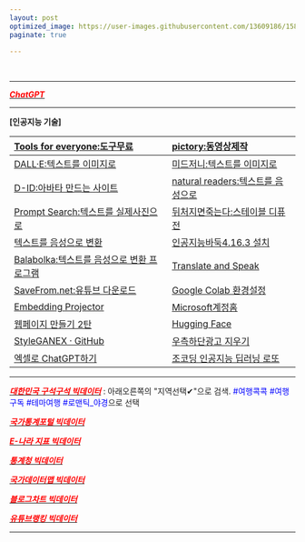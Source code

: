```yaml
---
layout: post
optimized_image: https://user-images.githubusercontent.com/13609186/158834851-5c5d7736-001b-448d-8bb6-eb99f2f16233.jpg
paginate: true

---
```


<br>

---

[<span style="color:red">***ChatGPT***</span>](https://chat.openai.com/chat)<br>

---

**[인공지능 기술]** 

| [Tools for everyone:도구무료](https://ai.google/tools/) | [pictory:동영상제작](https://app.pictory.ai/textinput) |
| :--- | :--- |
| [DALL·E:텍스트를 이미지로](https://labs.openai.com/) | [미드저니:텍스트를 이미지로](https://discord.com/channels/662267976984297473/@home) |
| [D-ID:아바타 만드는 사이트](https://studio.d-id.com/?video=tlk_fa1ueJObWfSiYe4RT57u2) | [natural readers:텍스트를 음성으로](https://www.naturalreaders.com/online/) |
| [Prompt Search:텍스트를 실제사진으로](https://www.ptsearch.info/home/) | [뒤처지면죽는다:스테이블 디퓨전](https://www.youtube.com/@backdie) |
| [텍스트를 음성으로 변환](https://text-to-speech.imtranslator.net/speech.asp) | [인공지능바둑4.16.3 설치](https://www.youtube.com/watch?app=desktop&v=RgKI_LxXH6k) |
| [Balabolka:텍스트를 음성으로 변환 프로그램](http://www.cross-plus-a.com/kr/balabolka.htm) | [Translate and Speak](https://imtranslator.net/translate-and-speak/) |
| [SaveFrom.net:유튜브 다운로드](https://us.savefrom.net/) | [Google Colab 환경설정](https://theorydb.github.io/dev/2019/08/23/dev-ml-colab/) |
| [Embedding Projector](https://projector.tensorflow.org/) | [Microsoft계정홈](https://account.microsoft.com/account/Account?ru=https%3A%2F%2Faccount.microsoft.com%2F&destrt=home.landing) |
| [웹페이지 만들기 2탄](https://mrchypark.github.io/post/r%EB%A1%9C%EB%82%98%EB%A7%8C%EC%9D%98-%EC%9B%B9%ED%8E%98%EC%9D%B4%EC%A7%80-%EB%A7%8C%EB%93%A4%EA%B8%B0-2%ED%83%84-github-pages/) | [Hugging Face](https://huggingface.co/spaces/PKUWilliamYang/StyleGANEX) |
| [StyleGANEX · GitHub](https://github.com/williamyang1991/StyleGANEX/actions) | [우측하단광고 지우기](https://it.donga.com/30173/) |
| [엑셀로 ChatGPT하기](https://drive.google.com/file/d/1EBqu1F7zMbLC121afBWaI2tEIZw07Lcg/view?usp=share_link) | [조코딩 인공지능 딥러닝 로또](https://animalface.site/lotto.html) |

---

[<span style="color:red">***대한민국 구석구석 빅데이터***</span>](https://korean.visitkorea.or.kr/main/main.do#home) : 아래오른쪽의 "지역선택✔"으로 검색. <span style="color:blue">#여행콕콕 #여행구독 #테마여행 #로맨틱_야경</span>으로 선택 <br>

[<span style="color:red">***국가통계포털 빅데이터***</span>](https://kosis.kr/index/index.do) <br>

[<span style="color:red">***E-나라 지표 빅데이터***</span>](https://www.index.go.kr/potal/idx/keyBord.do) <br>

[<span style="color:red">***통계청 빅데이터***</span>](https://kostat.go.kr/portal/korea/index.action) <br>

[<span style="color:red">***국가데이터맵 빅데이터***</span>](https://www.data.go.kr/tcs/opd/ndm/view.do) <br>

[<span style="color:red">***블로그차트 빅데이터***</span>](https://www.blogchart.co.kr/chart/theme) <br>

[<span style="color:red">***유튜브랭킹 빅데이터***</span>](https://youtube-rank.com/) <br>

---


